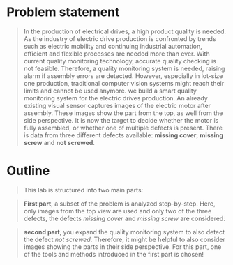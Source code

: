 # Problem statement
>In the production of electrical drives, a high product quality is needed. As the industry of electric drive production is confronted by trends such as electric mobility and continuing industrial automation, efficient and flexible processes are needed more than ever. With current quality monitoring technology, accurate quality checking is not feasible. Therefore, a quality monitoring system is needed, raising alarm if assembly errors are detected. However, especially in lot-size one production, traditional computer vision systems might reach their limits and cannot be used anymore. we build a smart quality monitoring system for the electric drives production. An already existing visual sensor captures images of the electric motor after assembly. These images show the part from the top, as well from the side perspective. It is now the target to decide whether the motor is fully assembled, or whether one of multiple defects is present. There is data from three different defects available: **missing cover**, **missing screw** and **not screwed**.
# Outline
>This lab is structured into two main parts: 

>**First part**, a subset of the problem is analyzed step-by-step. Here, only images from the top view are used and only two of the three defects, the defects *missing cover* and *missing screw* are considered.

>**second part**, you expand the quality monitoring system to also detect the defect *not screwed*. Therefore, it might be helpful to also consider images showing the parts in their side perspective. For this part, one of the tools and methods introduced in the first part is chosen!
